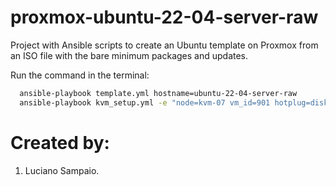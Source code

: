 # proxmox-ubuntu-22-04-server-raw
Project with Ansible scripts to create an Ubuntu template on Proxmox from an ISO file with the bare minimum packages and updates.

Run the command in the terminal:
```bash
  ansible-playbook template.yml hostname=ubuntu-22-04-server-raw
  ansible-playbook kvm_setup.yml -e "node=kvm-07 vm_id=901 hotplug=disk,network,cpu storage_pool=Ceph_Silver"
```

# Created by: 

1. Luciano Sampaio.
